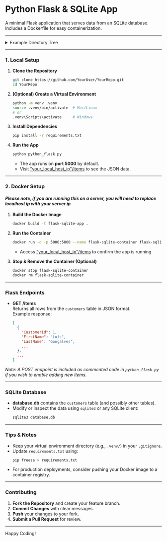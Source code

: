 
# Python Flask & SQLite App

A minimal Flask application that serves data from an SQLite database. Includes a Dockerfile for easy containerization.

---

<details>
<summary>Example Directory Tree</summary>

**Project Structure**

```plaintext
.
├── .venv/               # (Optional) Virtual environment (ignored via .gitignore)
├── python_host/         # (Optional) Directory for additional Python files
├── database.db          # SQLite database file
├── Dockerfile           # Docker container configuration
├── python_flask.py      # Main Flask application
├── requirements.txt     # Python dependencies
└── README.md            # Project documentation
```

</details>

---

### 1. Local Setup

1. **Clone the Repository**  
   ```bash
   git clone https://github.com/YourUser/YourRepo.git
   cd YourRepo
   ```
2. **(Optional) Create a Virtual Environment**  
   ```bash
   python -m venv .venv
   source .venv/bin/activate  # Mac/Linux
   # or
   .venv\Scripts\activate     # Windows
   ```
3. **Install Dependencies**  
   ```bash
   pip install -r requirements.txt
   ```
4. **Run the App**  
   ```bash
   python python_flask.py
   ```
   - The app runs on **port 5000** by default.
   - Visit ["your_local_host_ip"/items]("your_local_host_ip"/items) to see the JSON data.

---

### 2. Docker Setup
#### *Please note, if you are running this on a server, you will need to replace localhost ip with your server ip*

1. **Build the Docker Image**  
   ```bash
   docker build -t flask-sqlite-app .
   ```

2. **Run the Container**  
   ```bash
   docker run -d -p 5000:5000 --name flask-sqlite-container flask-sqlite-app
   ```
   - Access ["your_local_host_ip"/items]("your_local_host_ip"/items) to confirm the app is running.

3. **Stop & Remove the Container (Optional)**  
   ```bash
   docker stop flask-sqlite-container
   docker rm flask-sqlite-container
   ```

---

### Flask Endpoints

- **GET /items**  
  Returns all rows from the `customers` table in JSON format.  
  Example response:
  ```json
  [
    {
      "CustomerId": 1,
      "FirstName": "Luís",
      "LastName": "Gonçalves",
      ...
    },
    ...
  ]
  ```

*Note: A POST endpoint is included as commented code in `python_flask.py` if you wish to enable adding new items.*

---

### SQLite Database

- **database.db** contains the `customers` table (and possibly other tables).  
- Modify or inspect the data using `sqlite3` or any SQLite client:
  ```bash
  sqlite3 database.db
  ```

---

### Tips & Notes

- Keep your virtual environment directory (e.g., `.venv/`) in your `.gitignore`.
- Update `requirements.txt` using:
  ```bash
  pip freeze > requirements.txt
  ```
- For production deployments, consider pushing your Docker image to a container registry.

---

### Contributing

1. **Fork the Repository** and create your feature branch.
2. **Commit Changes** with clear messages.
3. **Push** your changes to your fork.
4. **Submit a Pull Request** for review.


---

Happy Coding!
```

